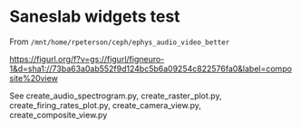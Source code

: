 # Saneslab widgets test

From `/mnt/home/rpeterson/ceph/ephys_audio_video_better`

https://figurl.org/f?v=gs://figurl/figneuro-1&d=sha1://73ba63a0ab552f9d124bc5b6a09254c822576fa0&label=composite%20view
<!--
height: 700
-->

See create_audio_spectrogram.py, create_raster_plot.py, create_firing_rates_plot.py, create_camera_view.py, create_composite_view.py